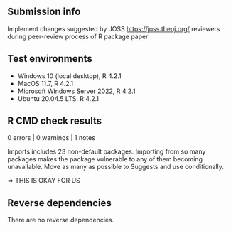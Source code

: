 ## Submission info

Implement changes suggested by JOSS <https://joss.theoj.org/> reviewers during peer-review process of R package paper

## Test environments

* Windows 10 (local desktop), R 4.2.1
* MacOS 11.7, R 4.2.1
* Microsoft Windows Server 2022, R 4.2.1
* Ubuntu 20.04.5 LTS, R 4.2.1

## R CMD check results

0 errors | 0 warnings | 1 notes

  Imports includes 23 non-default packages.
  Importing from so many packages makes the package vulnerable to any of
  them becoming unavailable. Move as many as possible to Suggests and
  use conditionally.

   => THIS IS OKAY FOR US

## Reverse dependencies

There are no reverse dependencies.
